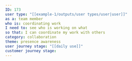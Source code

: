 ```yaml
---
ID: 173
user type: "[[example-1/outputs/user types/user|user]]"
as a: team member
who is: coordinating work
I need to: see who is working on what
so that: I can coordinate my work with others
category: collaboration
theme: presence awareness
user journey stage: "[[daily use]]"
customer journey stage:
---
```

